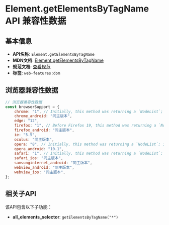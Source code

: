 # Element.getElementsByTagName API 兼容性数据

## 基本信息

- **API名称**: `Element.getElementsByTagName`
- **MDN文档**: [Element.getElementsByTagName](https://developer.mozilla.org/docs/Web/API/Element/getElementsByTagName)
- **规范文档**: [查看规范](https://dom.spec.whatwg.org/#dom-element-getelementsbytagname)
- **标签**: `web-features:dom`

## 浏览器兼容性数据

```javascript
// 浏览器兼容性数据
const browserSupport = {
    chrome: "1", // Initially, this method was returning a `NodeList`; it was then changed to reflect the spec change.,
    chrome_android: "同主版本",
    edge: "12",
    firefox: "1", // Before Firefox 19, this method was returning a `NodeList`; it was then changed to reflect the change...,
    firefox_android: "同主版本",
    ie: "5.5",
    oculus: "同主版本",
    opera: "8", // Initially, this method was returning a `NodeList`; it was then changed to reflect the spec change.,
    opera_android: "10.1",
    safari: "1", // Initially, this method was returning a `NodeList`; it was then changed to reflect the spec change.,
    safari_ios: "同主版本",
    samsunginternet_android: "同主版本",
    webview_android: "同主版本",
    webview_ios: "同主版本",
};

```

## 相关子API

该API包含以下子功能：

- **all_elements_selector**: `getElementsByTagName("*")`

